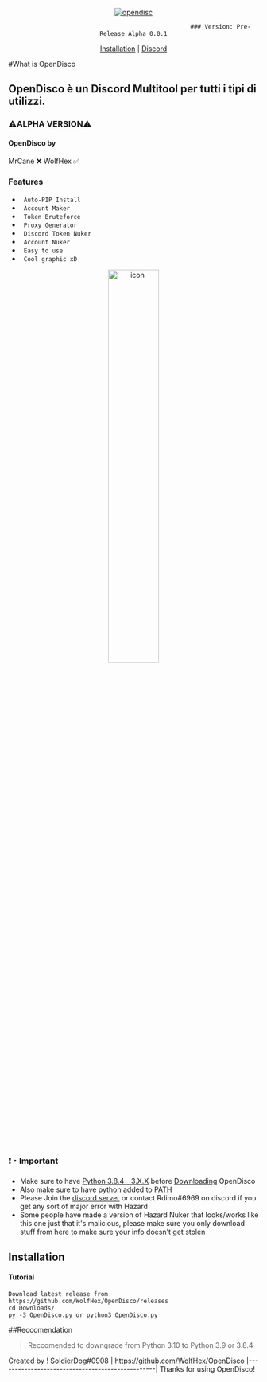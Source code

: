 <center>
<p align= center</p><a href="https://github.com/WolfHex/OpenDisco" target="_blank"><img src="https://cdn.discordapp.com/attachments/901180127868768306/913905113964376115/logo.png" alt="opendisc"></a>
 
                                                     ### Version: Pre-Release Alpha 0.0.1

</center>

<p align="center">
<a href="https://github.com/WolfHex/OpenDisco#Installation">Installation</a> |
<a href="">Discord</a>
</p>

#What is OpenDisco

## OpenDisco è un Discord Multitool per tutti i tipi di utilizzi.

###                                                          ⚠️ALPHA VERSION⚠️

#### OpenDisco by
MrCane ❌
WolfHex ✅

### Features
* ` Auto-PIP Install`
* ` Account Maker`
* ` Token Bruteforce`
* ` Proxy Generator`
* ` Discord Token Nuker`
* ` Account Nuker`
* ` Easy to use`
* ` Cool graphic xD`

<p align="center">
 <img alt="icon" src="https://cdn.discordapp.com/attachments/911561579219279896/913893379987882094/screen.png" width="45%">



### ❗・Important
* Make sure to have [Python 3.8.4 - 3.X.X](https://www.python.org/downloads/) before [Downloading](https://github.com/WolfHex/OpenDisco/) OpenDisco
* Also make sure to have python added to [PATH](https://datatofish.com/add-python-to-windows-path/)
* Please Join the [discord server](https://rdimo.github.io/CheatAway/) or contact Rdimo#6969 on discord if you get any sort of major error with Hazard
* Some people have made a version of Hazard Nuker that looks/works like this one just that it's malicious, please make sure you only download stuff from here to make sure your info doesn't get stolen

## Installation 

#### Tutorial
```
Download latest release from https://github.com/WolfHex/OpenDisco/releases
cd Downloads/
py -3 OpenDisco.py or python3 OpenDisco.py
```

##Reccomendation

> Reccomended to downgrade from Python 3.10 to Python 3.9 or 3.8.4

Created by ! SoldierDog#0908 | https://github.com/WolfHex/OpenDisco
|-------------------------------------------------|
Thanks for using OpenDisco!
